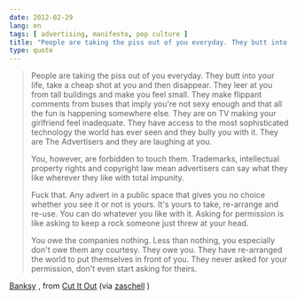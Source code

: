 ```yaml
---
date: 2012-02-29
lang: en
tags: [ advertising, manifesto, pop culture ]
title: "People are taking the piss out of you everyday. They butt into your"
type: quote
---
```


> People are taking the piss out of you everyday. They butt into your
> life, take a cheap shot at you and then disappear. They leer at you
> from tall buildings and make you feel small. They make flippant
> comments from buses that imply you're not sexy enough and that all the
> fun is happening somewhere else. They are on TV making your girlfriend
> feel inadequate. They have access to the most sophisticated technology
> the world has ever seen and they bully you with it. They are The
> Advertisers and they are laughing at you.
>
> You, however, are forbidden to touch them. Trademarks, intellectual
> property rights and copyright law mean advertisers can say what they
> like wherever they like with total impunity.
>
> Fuck that. Any advert in a public space that gives you no choice
> whether you see it or not is yours. It's yours to take, re-arrange and
> re-use. You can do whatever you like with it. Asking for permission is
> like asking to keep a rock someone just threw at your head.
>
> You owe the companies nothing. Less than nothing, you especially don't
> owe them any courtesy. They owe you. They have re-arranged the world
> to put themselves in front of you. They never asked for your
> permission, don't even start asking for theirs.

[Banksy](http://www.banksy.co.uk/ "Banksy") , from [Cut It
Out](http://www.artofthestate.co.uk/banksy/banksy_cut_it_out_book.htm "Cut It Out")
(via [zaschell](http://periphery.org/) )


